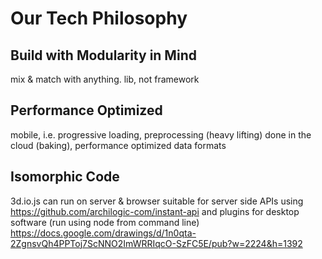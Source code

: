 # Our Tech Philosophy

## Build with Modularity in Mind
mix & match with anything. lib, not framework

## Performance Optimized
mobile, i.e. progressive loading, preprocessing (heavy lifting) done in the cloud (baking), performance optimized data formats

## Isomorphic Code
3d.io.js can run on server & browser
suitable for server side APIs using https://github.com/archilogic-com/instant-api and plugins for desktop software (run using node from command line)
https://docs.google.com/drawings/d/1n0qta-2ZgnsvQh4PPToj7ScNNO2ImWRRIqcO-SzFC5E/pub?w=2224&h=1392
